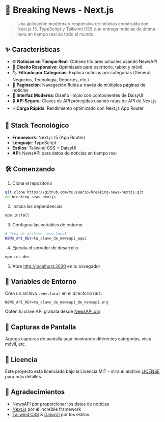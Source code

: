 # 📰 Breaking News - Next.js

> Una aplicación moderna y responsiva de noticias construida con Next.js 15, TypeScript y Tailwind CSS que entrega noticias de última hora en tiempo real de todo el mundo.

## ✨ Características

- 🌐 **Noticias en Tiempo Real**: Obtiene titulares actuales usando NewsAPI
- 📱 **Diseño Responsivo**: Optimizado para escritorio, tablet y móvil
- 🏷️ **Filtrado por Categorías**: Explora noticias por categorías (General, Negocios, Tecnología, Deportes, etc.)
- 📄 **Paginación**: Navegación fluida a través de múltiples páginas de noticias
- 🎨 **Interfaz Moderna**: Diseño limpio con componentes de DaisyUI
- 🔒 **API Segura**: Claves de API protegidas usando rutas de API de Next.js
- ⚡ **Carga Rápida**: Rendimiento optimizado con Next.js App Router

## 🚀 Stack Tecnológico

- **Framework**: Next.js 15 (App Router)
- **Lenguaje**: TypeScript
- **Estilos**: Tailwind CSS + DaisyUI
- **API**: NewsAPI para datos de noticias en tiempo real

## 🛠️ Comenzando

1. Clona el repositorio
```bash
git clone https://github.com/tuusuario/breaking-news-nextjs.git
cd breaking-news-nextjs
```

2. Instala las dependencias
```bash
npm install
```

3. Configura las variables de entorno
```bash
# Crea el archivo .env.local
NEWS_API_KEY=tu_clave_de_newsapi_aqui
```

4. Ejecuta el servidor de desarrollo
```bash
npm run dev
```

5. Abre [http://localhost:3000](http://localhost:3000) en tu navegador

## 🔑 Variables de Entorno

Crea un archivo `.env.local` en el directorio raíz:

```env
NEWS_API_KEY=tu_clave_de_newsapi_de_newsapi.org
```

Obtén tu clave API gratuita desde [NewsAPI.org](https://newsapi.org/)


## 📱 Capturas de Pantalla

Agrega capturas de pantalla aquí mostrando diferentes categorías, vista móvil, etc.


## 📄 Licencia

Este proyecto está licenciado bajo la Licencia MIT - mira el archivo [LICENSE](LICENSE) para más detalles.

## 🙏 Agradecimientos

- [NewsAPI](https://newsapi.org/) por proporcionar los datos de noticias
- [Next.js](https://nextjs.org/) por el increíble framework
- [Tailwind CSS](https://tailwindcss.com/) & [DaisyUI](https://daisyui.com/) por los estilos
